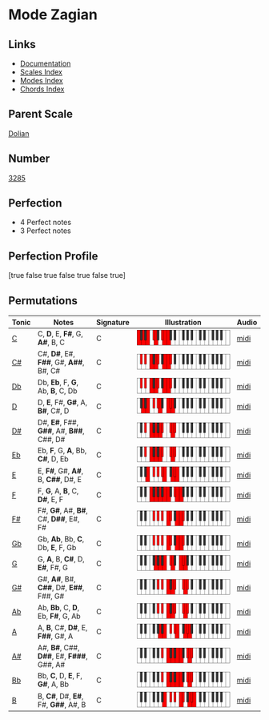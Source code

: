 # Mode Zagian

## Links

- [Documentation](index.md)
- [Scales Index](Scales.md)
- [Modes Index](Modes.md)
- [Chords Index](Chords.md)

## Parent Scale

[Dolian](ScaleDolian.md)

## Number

[3285](https://ianring.com/musictheory/scales/3285)

## Perfection

- 4 Perfect notes
- 3 Perfect notes

## Perfection Profile

[true false true false true false true]

## Permutations

| Tonic | Notes | Signature | Illustration | Audio |
|-------|-------|-----------|--------------|-------|
| [C](ModeCNaturalZagian.md) | C, **D**, E, **F#**, G, **A#**, B, C | C | ![CNaturalZagian](ModeCNaturalZagian.png) | [midi](https://github.com/edipermadi/music/blob/main/docs/ModeCNaturalZagian.mid?raw=true) |
| [C#](ModeCSharpZagian.md) | C#, **D#**, E#, **F##**, G#, **A##**, B#, C# | C | ![CSharpZagian](ModeCSharpZagian.png) | [midi](https://github.com/edipermadi/music/blob/main/docs/ModeCSharpZagian.mid?raw=true) |
| [Db](ModeDFlatZagian.md) | Db, **Eb**, F, **G**, Ab, **B**, C, Db | C | ![DFlatZagian](ModeDFlatZagian.png) | [midi](https://github.com/edipermadi/music/blob/main/docs/ModeDFlatZagian.mid?raw=true) |
| [D](ModeDNaturalZagian.md) | D, **E**, F#, **G#**, A, **B#**, C#, D | C | ![DNaturalZagian](ModeDNaturalZagian.png) | [midi](https://github.com/edipermadi/music/blob/main/docs/ModeDNaturalZagian.mid?raw=true) |
| [D#](ModeDSharpZagian.md) | D#, **E#**, F##, **G##**, A#, **B##**, C##, D# | C | ![DSharpZagian](ModeDSharpZagian.png) | [midi](https://github.com/edipermadi/music/blob/main/docs/ModeDSharpZagian.mid?raw=true) |
| [Eb](ModeEFlatZagian.md) | Eb, **F**, G, **A**, Bb, **C#**, D, Eb | C | ![EFlatZagian](ModeEFlatZagian.png) | [midi](https://github.com/edipermadi/music/blob/main/docs/ModeEFlatZagian.mid?raw=true) |
| [E](ModeENaturalZagian.md) | E, **F#**, G#, **A#**, B, **C##**, D#, E | C | ![ENaturalZagian](ModeENaturalZagian.png) | [midi](https://github.com/edipermadi/music/blob/main/docs/ModeENaturalZagian.mid?raw=true) |
| [F](ModeFNaturalZagian.md) | F, **G**, A, **B**, C, **D#**, E, F | C | ![FNaturalZagian](ModeFNaturalZagian.png) | [midi](https://github.com/edipermadi/music/blob/main/docs/ModeFNaturalZagian.mid?raw=true) |
| [F#](ModeFSharpZagian.md) | F#, **G#**, A#, **B#**, C#, **D##**, E#, F# | C | ![FSharpZagian](ModeFSharpZagian.png) | [midi](https://github.com/edipermadi/music/blob/main/docs/ModeFSharpZagian.mid?raw=true) |
| [Gb](ModeGFlatZagian.md) | Gb, **Ab**, Bb, **C**, Db, **E**, F, Gb | C | ![GFlatZagian](ModeGFlatZagian.png) | [midi](https://github.com/edipermadi/music/blob/main/docs/ModeGFlatZagian.mid?raw=true) |
| [G](ModeGNaturalZagian.md) | G, **A**, B, **C#**, D, **E#**, F#, G | C | ![GNaturalZagian](ModeGNaturalZagian.png) | [midi](https://github.com/edipermadi/music/blob/main/docs/ModeGNaturalZagian.mid?raw=true) |
| [G#](ModeGSharpZagian.md) | G#, **A#**, B#, **C##**, D#, **E##**, F##, G# | C | ![GSharpZagian](ModeGSharpZagian.png) | [midi](https://github.com/edipermadi/music/blob/main/docs/ModeGSharpZagian.mid?raw=true) |
| [Ab](ModeAFlatZagian.md) | Ab, **Bb**, C, **D**, Eb, **F#**, G, Ab | C | ![AFlatZagian](ModeAFlatZagian.png) | [midi](https://github.com/edipermadi/music/blob/main/docs/ModeAFlatZagian.mid?raw=true) |
| [A](ModeANaturalZagian.md) | A, **B**, C#, **D#**, E, **F##**, G#, A | C | ![ANaturalZagian](ModeANaturalZagian.png) | [midi](https://github.com/edipermadi/music/blob/main/docs/ModeANaturalZagian.mid?raw=true) |
| [A#](ModeASharpZagian.md) | A#, **B#**, C##, **D##**, E#, **F###**, G##, A# | C | ![ASharpZagian](ModeASharpZagian.png) | [midi](https://github.com/edipermadi/music/blob/main/docs/ModeASharpZagian.mid?raw=true) |
| [Bb](ModeBFlatZagian.md) | Bb, **C**, D, **E**, F, **G#**, A, Bb | C | ![BFlatZagian](ModeBFlatZagian.png) | [midi](https://github.com/edipermadi/music/blob/main/docs/ModeBFlatZagian.mid?raw=true) |
| [B](ModeBNaturalZagian.md) | B, **C#**, D#, **E#**, F#, **G##**, A#, B | C | ![BNaturalZagian](ModeBNaturalZagian.png) | [midi](https://github.com/edipermadi/music/blob/main/docs/ModeBNaturalZagian.mid?raw=true) |
